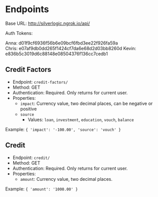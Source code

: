 # Endpoints

Base URL: http://silverlogic.ngrok.io/api/

Auth Tokens:

Anna: d01f9cf6936f56b6e09bcf6fbd3ee22f926fa59a	
Chris: e07af9db0dd265f1424cf7da6e68d2d03bb8260d	
Kevin: e836b5c3019d6c88148e08504376f136cc7cedb1

## Credit Factors

- Endpoint: `credit-factors/`
- Method: GET
- Authentication: Required. Only returns for current user.
- Properties:
    - `impact`: Currency value, two decimal places, can be negative or positive
    - `source`
        - Values: `loan`, `investment`, `education`, `vouch`, `balance`

Example:
``
{
    'impact': '-100.00', 'source': 'vouch'
}
``

## Credit

- Endpoint: `credit/`
- Method: GET
- Authentication: Required. Only returns for current user.
- Properties:
    - `amount`: Currency value, two decimal places.
   
Example:
``
{
    'amount': '1000.00'
}
``

